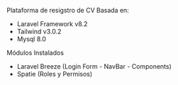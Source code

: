 Plataforma de resigstro de CV Basada en:
 - Laravel Framework v8.2
 - Tailwind   v3.0.2
 - Mysql 8.0

 Módulos Instalados
  - Laravel Breeze (Login Form - NavBar - Components)
  - Spatie (Roles y Permisos)